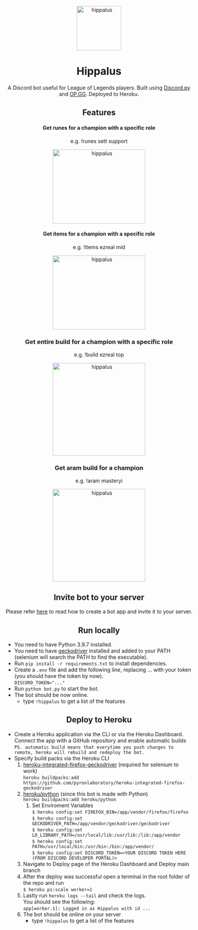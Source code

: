 <p align="center"> <img height="120" width="120" src="https://cdn.discordapp.com/attachments/326432556037832704/891739081762033704/3.png" alt="hippalus"/></p>

# <div align="center">Hippalus</div>
<p align="center">A Discord bot useful for League of Legends players. Built using <a href="https://discordpy.readthedocs.io/en/stable/">Discord.py</a> and <a href="https://www.op.gg/">OP.GG</a>. Deployed to Heroku.</p>

## <div align="center">Features</div>
#### <p align="center">Get runes for a champion with a specific role</p>
<div align="center">e.g. !runes sett support</div>
<p align="center"> <img height="200" width="250" src="https://cdn.discordapp.com/attachments/891718066768060456/892092969824440380/image.png" alt="hippalus"/></p>

#### <p align="center">Get items for a champion with a specific role</p>
<div align="center">e.g. !items ezreal mid</div>
<p align="center"> <img height="200" width="250" src="https://cdn.discordapp.com/attachments/891718066768060456/892045779567513650/image.png" alt="hippalus"/></p>

### <p align="center">Get entire build for a champion with a specific role</p>
<div align="center">e.g. !build ezreal top</div>
<p align="center"> <img width="250" src="https://cdn.discordapp.com/attachments/891718066768060456/892060896191451236/image.png" alt="hippalus"/></p>

### <p align="center">Get aram build for a champion</p>
<div align="center">e.g. !aram masteryi</div>
<p align="center"> <img width="250" src="https://cdn.discordapp.com/attachments/891718066768060456/892037008854233128/image.png" alt="hippalus"/></p>

## <div align="center">Invite bot to your server</div>
<p align="center">Please refer <a href="https://discordpy.readthedocs.io/en/stable/discord.html">here</a> to read how to create a bot app and invite it to your server.</p>


## <div align="center">Run locally</div>

- You need to have Python 3.9.7 installed.
- You need to have [geckodriver](https://github.com/mozilla/geckodriver/releases) installed and added to your PATH (selenium will search the PATH to find the executable).
- Run `pip install -r requirements.txt` to install dependencies.
- Create a `.env` file and add the following line, replacing ... with your token (you should have the token by now). <br>
  `DISCORD_TOKEN="..."`
- Run `python bot.py` to start the bot.
- The bot should be now online.
  - type `!hippalus` to get a list of the features

## <div align="center">Deploy to Heroku</div>

- Create a Heroku application via the CLI or via the Heroku Dashboard. Connect the app with a GitHub repository and enable automatic builds <br>
    `PS. automatic build means that everytime you push changes to remote, heroku will rebuild and redeploy the bot.`
- Specify build packs via the Heroku CLI
    1. [heroku-integrated-firefox-geckodriver](https://elements.heroku.com/buildpacks/pyronlaboratory/heroku-integrated-firefox-geckodriver) (required for selenium to work)<br>
        `heroku buildpacks:add https://github.com/pyronlaboratory/heroku-integrated-firefox-geckodriver` <br>
    2. [heroku/python](https://elements.heroku.com/buildpacks/heroku/heroku-buildpack-python) (since this bot is made with Python) <br>
        `heroku buildpacks:add heroku/python` <br>
       1. Set Enviroment Variables <br>
           `$ heroku config:set FIREFOX_BIN=/app/vendor/firefox/firefox`<br>
           `$ heroku config:set GECKODRIVER_PATH=/app/vendor/geckodriver/geckodriver`<br>
           `$ heroku config:set LD_LIBRARY_PATH=/usr/local/lib:/usr/lib:/lib:/app/vendor`<br>
           `$ heroku config:set PATH=/usr/local/bin:/usr/bin:/bin:/app/vendor/`<br>
           `$ heroku config:set DISCORD_TOKEN=<YOUR DISCORD TOKEN HERE (FROM DISCORD DEVELOPER PORTAL)>`<br>
    3. Navigate to Deploy page of the Heroku Dashboard and Deploy main branch <br>
    4. After the deploy was successful open a terminal in the root folder of the repo and run <br>
        `$ heroku ps:scale worker=1`
    5. Lastly run `heroku logs --tail` and check the logs. <br>
       You should see the following: <br>
            `app[worker.1]: Logged in as Hippalus with id ...`
    6. The bot should be online on your server <br>
       - type `!hippalus` to get a list of the features